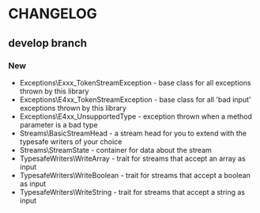 # CHANGELOG

## develop branch

### New

* Exceptions\Exxx_TokenStreamException - base class for all exceptions thrown by this library
* Exceptions\E4xx_TokenStreamException - base class for all 'bad input' exceptions thrown by this library
* Exceptions\E4xx_UnsupportedType - exception thrown when a method parameter is a bad type
* Streams\BasicStreamHead - a stream head for you to extend with the typesafe writers of your choice
* Streams\StreamState - container for data about the stream
* TypesafeWriters\WriteArray - trait for streams that accept an array as input
* TypesafeWriters\WriteBoolean - trait for streams that accept a boolean as input
* TypesafeWriters\WriteString - trait for streams that accept a string as input
